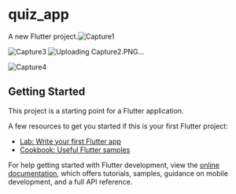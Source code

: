 # quiz_app

A new Flutter project.![Capture1](https://github.com/98pritom/quiz-app/assets/91086144/84e60bac-d5ea-4721-9098-15a677e7319b)

![Capture3](https://github.com/98pritom/quiz-app/assets/91086144/7e5f076f-9005-4d2e-b1f9-cf3e348cc720)
![Uploading Capture2.PNG…]()

![Capture4](https://github.com/98pritom/quiz-app/assets/91086144/b996b8ad-6791-4a05-806f-8a96b78d817b)

## Getting Started

This project is a starting point for a Flutter application.

A few resources to get you started if this is your first Flutter project:

- [Lab: Write your first Flutter app](https://docs.flutter.dev/get-started/codelab)
- [Cookbook: Useful Flutter samples](https://docs.flutter.dev/cookbook)

For help getting started with Flutter development, view the
[online documentation](https://docs.flutter.dev/), which offers tutorials,
samples, guidance on mobile development, and a full API reference.
